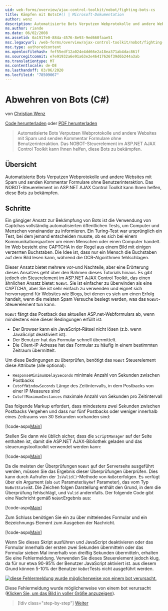 ```yaml
---
uid: web-forms/overview/ajax-control-toolkit/nobot/fighting-bots-cs
title: Kämpfen mit BotsC#() | Microsoft-Dokumentation
author: wenz
description: Automatisierte Bots Verputzen Webprotokolle und andere Websites mit Spam und senden Kommentar Formulare ohne Benutzerinteraktion. Das NOBOT-Steuerelement im ASP.NET AJAX-con...
ms.author: riande
ms.date: 06/02/2008
ms.assetid: 0a1917e0-884a-4576-8e93-9ed660faae51
msc.legacyurl: /web-forms/overview/ajax-control-toolkit/nobot/fighting-bots-cs
msc.type: authoredcontent
ms.openlocfilehash: fef55edf12a024e4dd66e2a18ea371ab4dac861f
ms.sourcegitcommit: e7e91932a6e91a63e2e46417626f39d6b244a3ab
ms.translationtype: MT
ms.contentlocale: de-DE
ms.lasthandoff: 03/06/2020
ms.locfileid: "78509067"
---
```

# <a name="fighting-bots-c"></a>Abwehren von Bots (C#)

von [Christian Wenz](https://github.com/wenz)

[Code herunterladen](https://download.microsoft.com/download/9/3/f/93f8daea-bebd-4821-833b-95205389c7d0/NoBot0.cs.zip) oder [PDF herunterladen](https://download.microsoft.com/download/b/6/a/b6ae89ee-df69-4c87-9bfb-ad1eb2b23373/nobot0CS.pdf)

> Automatisierte Bots Verputzen Webprotokolle und andere Websites mit Spam und senden Kommentar Formulare ohne Benutzerinteraktion. Das NOBOT-Steuerelement im ASP.NET AJAX Control Toolkit kann Ihnen helfen, diese Bots zu bekämpfen.

## <a name="overview"></a>Übersicht

Automatisierte Bots Verputzen Webprotokolle und andere Websites mit Spam und senden Kommentar Formulare ohne Benutzerinteraktion. Das NOBOT-Steuerelement im ASP.NET AJAX Control Toolkit kann Ihnen helfen, diese Bots zu bekämpfen.

## <a name="steps"></a>Schritte

Ein gängiger Ansatz zur Bekämpfung von Bots ist die Verwendung von Captchas vollständig automatisierten öffentlichen Tests, um Computer und Menschen voneinander zu informieren. Ein Turing-Test war ursprünglich ein Test, bei dem jemand entscheiden musste, ob es sich bei einem Kommunikationspartner um einen Menschen oder einen Computer handelt. Im Web besteht eine CAPTCHA in der Regel aus einem Bild mit einigen verzerrten Buchstaben. Die Idee ist, dass nur ein Mensch die Buchstaben auf dem Bild lesen kann, während die OCR-Algorithmen fehlschlagen.

Dieser Ansatz bietet mehrere vor-und Nachteile, aber eine Erörterung dieses Ansatzes geht über den Rahmen dieses Tutorials hinaus. Es gibt jedoch ein Steuerelement im ASP.NET AJAX Control Toolkit, das einen ähnlichen Ansatz bietet: `NoBot`. Sie ist einfacher zu überwinden als eine CAPTCHA, aber Sie ist sehr einfach zu verwenden und eignet sich hervorragend für Websites wie Blogs, bei denen es sich um einen Erfolg handelt, wenn die meisten Spam Versuche besiegt werden, was das `NoBot`-Steuerelement tun kann.

`NoBot` fängt das Postback des aktuellen ASP.net-Webformulars ab, wenn mindestens eine dieser Bedingungen erfüllt ist:

- Der Browser kann ein JavaScript-Rätsel nicht lösen (z.b. wenn JavaScript deaktiviert ist).
- Der Benutzer hat das Formular schnell übermittelt.
- Die Client-IP-Adresse hat das Formular zu häufig in einem bestimmten Zeitraum übermittelt.

Um diese Bedingungen zu überprüfen, benötigt das `NoBot` Steuerelement diese Attribute (alle optional):

- `ResponseMinimumDelaySeconds` minimale Anzahl von Sekunden zwischen Postbacks
- `CutoffWindowSeconds` Länge des Zeitintervalls, in dem Postbacks von einer IP Measures sind
- `CutoffMaximumInstances` maximale Anzahl von Sekunden pro Zeitintervall

Das folgende Markup erfordert, dass mindestens zwei Sekunden zwischen Postbacks Vergehen und dass nur fünf Postbacks oder weniger innerhalb eines Zeitraums von 30 Sekunden vorhanden sind:

[!code-aspx[Main](fighting-bots-cs/samples/sample1.aspx)]

Stellen Sie dann wie üblich sicher, dass die `ScriptManager` auf der Seite enthalten ist, damit die ASP.NET AJAX-Bibliothek geladen und das steuerungstooltoolkit verwendet werden kann:

[!code-aspx[Main](fighting-bots-cs/samples/sample2.aspx)]

Da die meisten der Überprüfungen `NoBot` auf der Serverseite ausgeführt werden, müssen Sie das Ergebnis dieser Überprüfungen überprüfen. Dies kann durch Aufrufen der `IsValid()`-Methode von `NoBot`erfolgen. Es verfügt über ein Argument (als `out` Parameter/`ByRef` Parameter), das vom Typ `NoBotState`ist. Die Zeichen folgen Darstellung enthält den Grund, in dem die Überprüfung fehlschlägt, und `Valid` andernfalls. Der folgende Code gibt eine Nachricht gemäß `NoBot`Ergebnis aus:

[!code-aspx[Main](fighting-bots-cs/samples/sample3.aspx)]

Zum Schluss benötigen Sie ein zu über mittelendes Formular und ein Bezeichnungs Element zum Ausgeben der Nachricht.

[!code-aspx[Main](fighting-bots-cs/samples/sample4.aspx)]

Wenn Sie dieses Skript ausführen und JavaScript deaktivieren oder das Formular innerhalb der ersten zwei Sekunden übermitteln oder das Formular sieben Mal innerhalb von dreißig Sekunden übermitteln, erhalten Sie eine Fehlermeldung. Verwenden Sie dieses Steuerelement jedoch klug, da für nur etwa 90-95% der Benutzer JavaScript aktiviert ist. aus diesem Grund können 5-10% der Benutzer `NoBot`Tests nicht ausgeführt werden.

[![diese Fehlermeldung wurde möglicherweise von einem bot verursacht.](fighting-bots-cs/_static/image2.png)](fighting-bots-cs/_static/image1.png)

Diese Fehlermeldung wurde möglicherweise von einem bot verursacht ([Klicken Sie, um das Bild in voller Größe anzuzeigen](fighting-bots-cs/_static/image3.png)).

> [!div class="step-by-step"]
> [Weiter](fighting-bots-vb.md)
